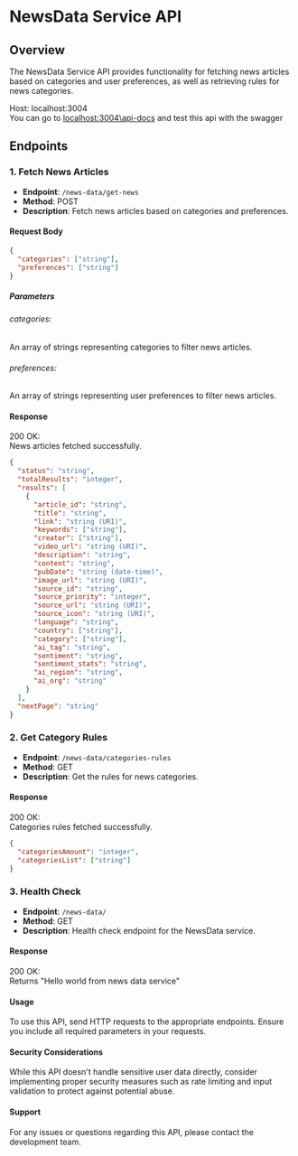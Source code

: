 # NewsData Service API

## Overview
The NewsData Service API provides functionality for fetching news articles based on categories and user preferences, as well as retrieving rules for news categories.

Host: localhost:3004\
You can go to [localhost:3004\api-docs](http://localhost:3004/api-docs) and test this api with the swagger

## Endpoints

### 1. Fetch News Articles
- **Endpoint**: `/news-data/get-news`
- **Method**: POST
- **Description**: Fetch news articles based on categories and preferences.

#### Request Body
```json
{
  "categories": ["string"],
  "preferences": ["string"]
}
```
##### Parameters

###### categories:
An array of strings representing categories to filter news articles.
###### preferences:
An array of strings representing user preferences to filter news articles.

#### Response

200 OK:\
News articles fetched successfully.

```json
{
  "status": "string",
  "totalResults": "integer",
  "results": [
    {
      "article_id": "string",
      "title": "string",
      "link": "string (URI)",
      "keywords": ["string"],
      "creator": ["string"],
      "video_url": "string (URI)",
      "description": "string",
      "content": "string",
      "pubDate": "string (date-time)",
      "image_url": "string (URI)",
      "source_id": "string",
      "source_priority": "integer",
      "source_url": "string (URI)",
      "source_icon": "string (URI)",
      "language": "string",
      "country": ["string"],
      "category": ["string"],
      "ai_tag": "string",
      "sentiment": "string",
      "sentiment_stats": "string",
      "ai_region": "string",
      "ai_org": "string"
    }
  ],
  "nextPage": "string"
}
```

### 2. Get Category Rules

- **Endpoint**: `/news-data/categories-rules`
- **Method**: GET
- **Description**: Get the rules for news categories.

#### Response

200 OK:\
Categories rules fetched successfully.

```json
{
  "categoriesAmount": "integer",
  "categoriesList": ["string"]
}
```



### 3. Health Check

- **Endpoint**: `/news-data/`
- **Method**: GET
- **Description**: Health check endpoint for the NewsData service.

#### Response

200 OK:\
Returns "Hello world from news data service"

#### Usage
To use this API, send HTTP requests to the appropriate endpoints. Ensure you include all required parameters in your requests.

#### Security Considerations
While this API doesn't handle sensitive user data directly, consider implementing proper security measures such as rate limiting and input validation to protect against potential abuse.

#### Support
For any issues or questions regarding this API, please contact the development team.
